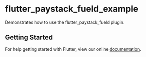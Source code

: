 # flutter_paystack_fueld_example

Demonstrates how to use the flutter_paystack_fueld plugin.

## Getting Started

For help getting started with Flutter, view our online
[documentation](https://flutter.io/).
